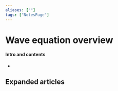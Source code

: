 ```yaml
---
aliases: [""]
tags: ["NotesPage"]
---
```


# Wave equation overview

#### Intro and contents
- 


## Expanded articles


